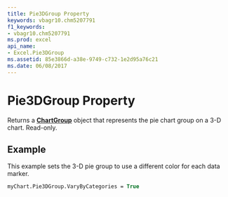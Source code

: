```yaml
---
title: Pie3DGroup Property
keywords: vbagr10.chm5207791
f1_keywords:
- vbagr10.chm5207791
ms.prod: excel
api_name:
- Excel.Pie3DGroup
ms.assetid: 85e3866d-a38e-9749-c732-1e2d95a76c21
ms.date: 06/08/2017
---
```



# Pie3DGroup Property

Returns a  **[ChartGroup](chartgroup-object.md)** object that represents the pie chart group on a 3-D chart. Read-only.


## Example

This example sets the 3-D pie group to use a different color for each data marker.


```vb
myChart.Pie3DGroup.VaryByCategories = True
```



